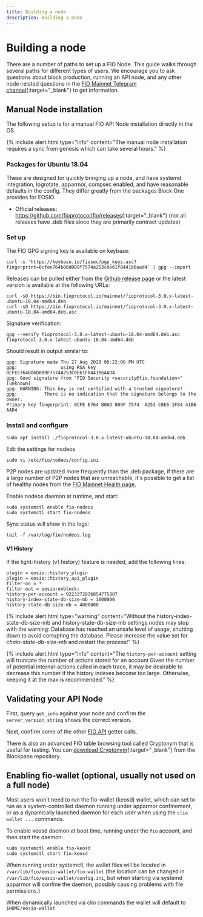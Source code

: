 ```yaml
---
title: Building a node
description: Building a node
---
```

# Building a node

There are a number of paths to set up a FIO Node. This guide walks through several paths for different types of users. We encourage you to ask questions about block production, running an API node, and any other node-related questions in the [FIO Mainnet Telegram channel](https://t.me/fiomainnet){:target="_blank"} to get information.


## Manual Node installation

The following setup is for a manual FIO API Node installation directly in the OS. 

{% include alert.html type="info" content="The manual node installation requires a sync from genesis which can take several hours." %}

### Packages for Ubuntu 18.04

These are designed for quickly bringing up a node, and have systemd integration, logrotate, apparmor, compsec enabled, and have reasonable defaults in the config. They differ greatly from the packages Block One provides for EOSIO. 

* Official releases: <https://github.com/fioprotocol/fio/releases>{:target="_blank"} (not all releases have .deb files since they are primarily contract updates)

### Set up

The FIO GPG signing key is available on keybase:

```shell
curl -s 'https://keybase.io/fiosec/pgp_keys.asc?fingerprint=0cfee764b06d009f7574a253c0e61f8441b6aad4' | gpg --import

```

Releases can be pulled either from the [Github release page](https://github.com/fioprotocol/fio/releases) or the latest version is available at the following URLs:

```shell
curl -sO https://bin.fioprotocol.io/mainnet/fioprotocol-3.0.x-latest-ubuntu-18.04-amd64.deb
curl -sO https://bin.fioprotocol.io/mainnet/fioprotocol-3.0.x-latest-ubuntu-18.04-amd64.deb.asc
```

 Signature verification:

```shell
gpg --verify fioprotocol-3.0.x-latest-ubuntu-18.04-amd64.deb.asc fioprotocol-3.0.x-latest-ubuntu-18.04-amd64.deb

```

Should result in output similar to:

```shell
gpg: Signature made Thu 27 Aug 2020 08:22:06 PM UTC
gpg:                using RSA key 0CFEE764B06D009F7574A253C0E61F8441B6AAD4
gpg: Good signature from "FIO Security <security@fio.foundation>" [unknown]
gpg: WARNING: This key is not certified with a trusted signature!
gpg:          There is no indication that the signature belongs to the owner.
Primary key fingerprint: 0CFE E764 B06D 009F 7574  A253 C0E6 1F84 41B6 AAD4
```

### Install and configure

```shell
sudo apt install ./fioprotocol-3.0.x-latest-ubuntu-18.04-amd64.deb
```

Edit the settings for nodeos

```shell
sudo vi /etc/fio/nodeos/config.ini
```

P2P nodes are updated more frequently than the .deb package, if there are a large number of P2P nodes that are unreachable, it's possible to get a list of healthy nodes from the [FIO Mainnet Health page.](https://health.fioprotocol.io/)

Enable nodeos daemon at runtime, and start:

```shell
sudo systemctl enable fio-nodeos
sudo systemctl start fio-nodeos
```

Sync status will show in the logs:

```shell
tail -f /var/log/fio/nodeos.log
```

#### V1 History 

If the light-history (v1 history) feature is needed, add the following lines:

```
plugin = eosio::history_plugin
plugin = eosio::history_api_plugin
filter-on = *
filter-out = eosio:onblock:
history-per-account = 9223372036854775807
history-index-state-db-size-mb = 1000000
history-state-db-size-mb = 4000000
```

{% include alert.html type="warning" content="Without the history-index-state-db-size-mb and history-state-db-size-mb settings nodes may stop with the warning: Database has reached an unsafe level of usage, shutting down to avoid corrupting the database. Please increase the value set for *chain-state-db-size-mb* and restart the process!" %}

{% include alert.html type="info" content="The `history-per-account` setting will truncate the number of actions stored for an account Given the number of potential internal-actions called in each trace, it may be desirable to decrease this number if the history indexes become too large. Otherwise, keeping it at the max is recommended." %}

## Validating your API Node

First, query `get_info` against your node and confirm the `server_version_string` shows the correct version.

Next, confirm some of the other [FIO API]({{site.baseurl}}/pages/api/fio-api/#tag--Getters) getter calls.

There is also an advanced FIO table browsing tool called Cryptonym that is useful for testing. You can [download Cryptonym](https://github.com/blockpane/cryptonym){:target="_blank"} from the Blockpane repository.


## Enabling fio-wallet (optional, usually not used on a full node)

Most users won't need to run the fio-wallet (keosd) wallet, which can set to run as a system-controlled daemon running under apparmor confinement, or as a dynamically launched daemon for each user when using the `clio wallet ...` commands.

To enable keosd daemon at boot time, running under the `fio` account, and then start the daemon:

```shell
sudo systemctl enable fio-keosd
sudo systemctl start fio-keosd
```

When running under systemctl, the wallet files will be located in `/var/lib/fio/eosio-wallet/fio-wallet` (the location can be changed in `/var/lib/fio/eosio-wallet/config.ini`, but when starting via systemd apparmor will confine the daemon, possibly causing problems with file permissions.)

When dynamically launched via clio commands the wallet will default to `$HOME/eosio-wallet`

